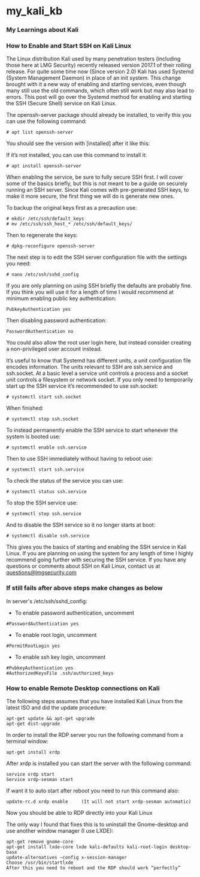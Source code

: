 # my_kali_kb

### My Learnings about Kali

### How to Enable and Start SSH on Kali Linux
 
The Linux distribution Kali used by many penetration testers (including those here at LMG Security) recently released version 2017.1 of their rolling release. For quite some time now (Since version 2.0) Kali has used Systemd (System Management Daemon) in place of an init system.  This change brought with it a new way of enabling and starting services, even though many still use the old commands, which often still work but may also lead to errors.  This post will go over the Systemd method for enabling and starting the SSH (Secure Shell) service on Kali Linux.

The openssh-server package should already be installed, to verify this you can use the following command:
```
# apt list openssh-server
```
You should see the version with [installed] after it like this:

If it’s not installed, you can use this command to install it:
```
# apt install openssh-server
```
When enabling the service, be sure to fully secure SSH first.  I will cover some of the basics briefly, but this is not meant to be a guide on securely running an SSH server.  Since Kali comes with pre-generated SSH keys, to make it more secure, the first thing we will do is generate new ones.

To backup the original keys first as a precaution use:
```
# mkdir /etc/ssh/default_keys
# mv /etc/ssh/ssh_host_* /etc/ssh/default_keys/
```
Then to regenerate the keys:
```
# dpkg-reconfigure openssh-server
```
The next step is to edit the SSH server configuration file with the settings you need:
```
# nano /etc/ssh/sshd_config
```
If you are only planning on using SSH briefly the defaults are probably fine.  If you think you will use it for a length of time I would recommend at minimum enabling public key authentication:
```
PubkeyAuthentication yes
```
Then disabling password authentication:
```
PasswordAuthentication no
```
You could also allow the root user login here, but instead consider creating a non-privileged user account instead.

It’s useful to know that Systemd has different units, a unit configuration file encodes information.  The units relevant to SSH are ssh.service and ssh.socket. At a basic level a service unit controls a process and a socket unit controls a filesystem or network socket.  If you only need to temporarily start up the SSH service it’s recommended to use ssh.socket:
```
# systemctl start ssh.socket
```
When finished:
```
# systemctl stop ssh.socket
```
To instead permanently enable the SSH service to start whenever the system is booted use:
```
# systemctl enable ssh.service
```
Then to use SSH immediately without having to reboot use:
```
# systemctl start ssh.service
```
To check the status of the service you can use:
```
# systemctl status ssh.service
```
To stop the SSH service use:
```
# systemctl stop ssh.service
```
And to disable the SSH service so it no longer starts at boot:
```
# systemctl disable ssh.service
```
This gives you the basics of starting and enabling the SSH service in Kali Linux.  If you are planning on using the system for any length of time I highly recommend going further with securing the SSH service. If you have any questions or comments about SSH on Kali Linux, contact us at questions@lmgsecurity.com

### If still fails after above steps make changes as below

In server's /etc/ssh/sshd_config:

- To enable password authentication, uncomment
```
#PasswordAuthentication yes
```
- To enable root login, uncomment
```
#PermitRootLogin yes
```
- To enable ssh key login, uncomment
```
#PubkeyAuthentication yes
#AuthorizedKeysFile .ssh/authorized_keys
```
### How to enable Remote Desktop connections on Kali

The following steps assumes that you have installed Kali Linux from the latest ISO and did the update procedure:
```
apt-get update && apt-get upgrade
apt-get dist-upgrade
```
In order to install the RDP server you run the following command from a terminal window:
```
apt-get install xrdp
```
After xrdp is installed you can start the server with the following command:
```
service xrdp start
Service xrdp-sesman start 
```
If want it to auto start after reboot you need to run this command also:
```
update-rc.d xrdp enable     (It will not start xrdp-sesman automatic)
```
Now you should be able to RDP directly into your Kali Linux

The only way I found that fixes this is to uninstall the Gnome-desktop and use another window manager (I use LXDE):
```
apt-get remove gnome-core
apt-get install lxde-core lxde kali-defaults kali-root-login desktop-base
update-alternatives –config x-session-manager
Choose /usr/bin/startlxde
After this you need to reboot and the RDP should work “perfectly”
```
